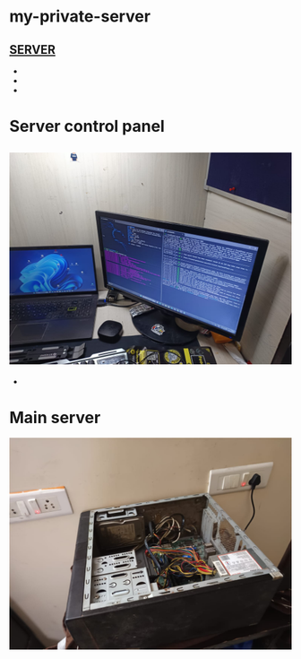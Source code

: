 
# my-private-server
[SERVER](https://scared-productive-specials-scores.trycloudflare.com)
-
-
-
-
# Server control panel
![a](1.jpg)
-
-
# Main server
![b](2.jpg)
